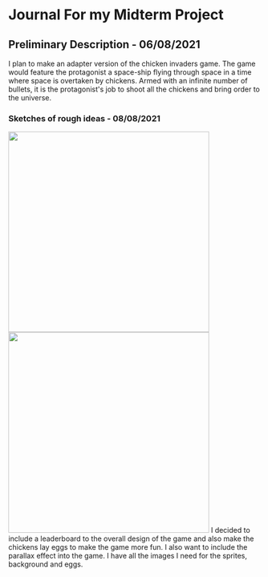 # Journal For my Midterm Project
## Preliminary Description - 06/08/2021
I plan to make an adapter version of the chicken invaders game. The game would feature the protagonist a space-ship flying through space in a time where space is overtaken by chickens. Armed with an infinite number of bullets, it is the protagonist's job to shoot all the chickens and bring order to the universe.

### Sketches of rough ideas - 08/08/2021
<img src="homeScreenSketch.png" width="400">
<img src="gameScreenSketch.png" width="400">
I decided to include a leaderboard to the overall design of the game and also make the chickens lay eggs to make the game more fun. I also want to include the parallax effect into the game. I have all the images I need for the sprites, background and eggs. 
